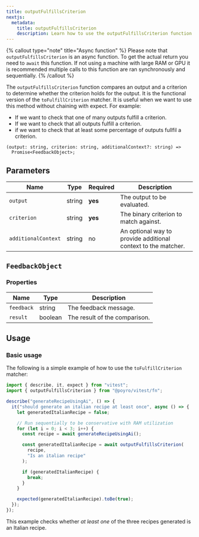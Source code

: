 ```yaml
---
title: outputFulfillsCriterion
nextjs:
  metadata:
    title: outputFulfillsCriterion
    description: Learn how to use the outputFulfillsCriterion function in Poyro.
---
```


{% callout type="note" title="Async function" %}
Please note that `outputFulfillsCriterion` is an async function. To get the actual return you need to `await` this function. If not using a machine with large RAM or GPU it is recommended multiple calls to this function are ran synchronously and sequentially.
{% /callout %}

The `outputFulfillsCriterion` function compares an output and a criterion to determine whether the criterion holds for the output. It is the functional version of the `toFulfillCriterion` matcher. It is useful when we want to use this method without chaining with expect. For example:

- If we want to check that one of many outputs fulfill a criterion.
- If we want to check that all outputs fulfill a criterion.
- if we want to check that at least some percentage of outputs fullfil a criterion.

```tsx
(output: string, criterion: string, additionalContext?: string) =>
  Promise<FeedbackObject>;
```

## Parameters

| Name                | Type   | Required | Description                                                   |
| ------------------- | ------ | -------- | ------------------------------------------------------------- |
| `output`            | string | **yes**  | The output to be evaluated.                                   |
| `criterion`         | string | **yes**  | The binary criterion to match against.                        |
| `additionalContext` | string | no       | An optional way to provide additional context to the matcher. |

## `FeedbackObject`

### Properties

| Name       | Type    | Description                   |
| ---------- | ------- | ----------------------------- |
| `feedback` | string  | The feedback message.         |
| `result`   | boolean | The result of the comparison. |

## Usage

### Basic usage

The following is a simple example of how to use the `toFulfillCriterion` matcher:

```js
import { describe, it, expect } from "vitest";
import { outputFulfillsCriterion } from "@poyro/vitest/fn";

describe("generateRecipeUsingAi", () => {
  it("should generate an italian recipe at least once", async () => {
    let generatedItalianRecipe = false;

    // Run sequentially to be conservative with RAM utilization
    for (let i = 0; i < 3; i++) {
      const recipe = await generateRecipeUsingAi();

      const generatedItalianRecipe = await outputFulfillsCriterion(
        recipe,
        "Is an italian recipe"
      );

      if (generatedItalianRecipe) {
        break;
      }
    }

    expected(generatedItalianRecipe).toBe(true);
  });
});
```

This example checks whether _at least one_ of the three recipes generated is an Italian recipe.
